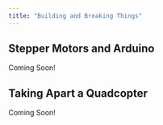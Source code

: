 ```yaml
---
title: "Building and Breaking Things"
---
```


## Stepper Motors and Arduino

Coming Soon!

## Taking Apart a Quadcopter

Coming Soon!